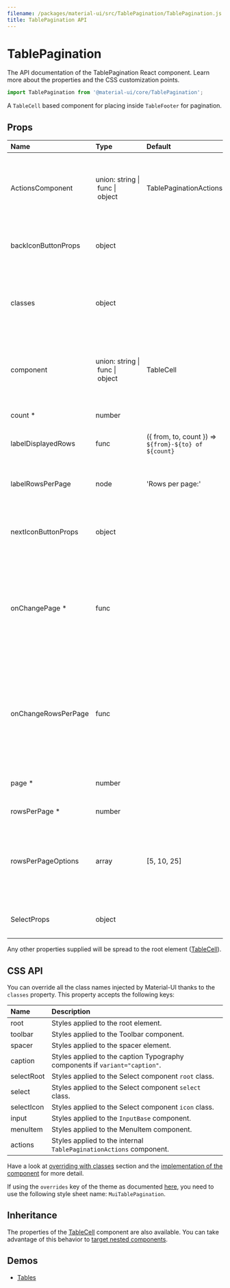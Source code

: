 ```yaml
---
filename: /packages/material-ui/src/TablePagination/TablePagination.js
title: TablePagination API
---
```


<!--- This documentation is automatically generated, do not try to edit it. -->

# TablePagination

<p class="description">The API documentation of the TablePagination React component. Learn more about the properties and the CSS customization points.</p>

```js
import TablePagination from '@material-ui/core/TablePagination';
```

A `TableCell` based component for placing inside `TableFooter` for pagination.

## Props

| Name | Type | Default | Description |
|:-----|:-----|:--------|:------------|
| <span class="prop-name">ActionsComponent</span> | <span class="prop-type">union:&nbsp;string&nbsp;&#124;<br>&nbsp;func&nbsp;&#124;<br>&nbsp;object<br> | <span class="prop-default">TablePaginationActions</span> | The component used for displaying the actions. Either a string to use a DOM element or a component. |
| <span class="prop-name">backIconButtonProps</span> | <span class="prop-type">object |   | Properties applied to the back arrow [`IconButton`](/api/icon-button/) component. |
| <span class="prop-name">classes</span> | <span class="prop-type">object |   | Override or extend the styles applied to the component. See [CSS API](#css-api) below for more details. |
| <span class="prop-name">component</span> | <span class="prop-type">union:&nbsp;string&nbsp;&#124;<br>&nbsp;func&nbsp;&#124;<br>&nbsp;object<br> | <span class="prop-default">TableCell</span> | The component used for the root node. Either a string to use a DOM element or a component. |
| <span class="prop-name required">count *</span> | <span class="prop-type">number |   | The total number of rows. |
| <span class="prop-name">labelDisplayedRows</span> | <span class="prop-type">func | <span class="prop-default">({ from, to, count }) => `${from}-${to} of ${count}`</span> | Customize the displayed rows label. |
| <span class="prop-name">labelRowsPerPage</span> | <span class="prop-type">node | <span class="prop-default">'Rows per page:'</span> | Customize the rows per page label. Invoked with a `{ from, to, count, page }` object. |
| <span class="prop-name">nextIconButtonProps</span> | <span class="prop-type">object |   | Properties applied to the next arrow [`IconButton`](/api/icon-button/) element. |
| <span class="prop-name required">onChangePage *</span> | <span class="prop-type">func |   | Callback fired when the page is changed.<br><br>**Signature:**<br>`function(event: object, page: number) => void`<br>*event:* The event source of the callback<br>*page:* The page selected |
| <span class="prop-name">onChangeRowsPerPage</span> | <span class="prop-type">func |   | Callback fired when the number of rows per page is changed.<br><br>**Signature:**<br>`function(event: object) => void`<br>*event:* The event source of the callback |
| <span class="prop-name required">page *</span> | <span class="prop-type">number |   | The zero-based index of the current page. |
| <span class="prop-name required">rowsPerPage *</span> | <span class="prop-type">number |   | The number of rows per page. |
| <span class="prop-name">rowsPerPageOptions</span> | <span class="prop-type">array | <span class="prop-default">[5, 10, 25]</span> | Customizes the options of the rows per page select field. If less than two options are available, no select field will be displayed. |
| <span class="prop-name">SelectProps</span> | <span class="prop-type">object |   | Properties applied to the rows per page [`Select`](/api/select/) element. |

Any other properties supplied will be spread to the root element ([TableCell](/api/table-cell/)).

## CSS API

You can override all the class names injected by Material-UI thanks to the `classes` property.
This property accepts the following keys:


| Name | Description |
|:-----|:------------|
| <span class="prop-name">root</span> | Styles applied to the root element.
| <span class="prop-name">toolbar</span> | Styles applied to the Toolbar component.
| <span class="prop-name">spacer</span> | Styles applied to the spacer element.
| <span class="prop-name">caption</span> | Styles applied to the caption Typography components if `variant="caption"`.
| <span class="prop-name">selectRoot</span> | Styles applied to the Select component `root` class.
| <span class="prop-name">select</span> | Styles applied to the Select component `select` class.
| <span class="prop-name">selectIcon</span> | Styles applied to the Select component `icon` class.
| <span class="prop-name">input</span> | Styles applied to the `InputBase` component.
| <span class="prop-name">menuItem</span> | Styles applied to the MenuItem component.
| <span class="prop-name">actions</span> | Styles applied to the internal `TablePaginationActions` component.

Have a look at [overriding with classes](/customization/overrides/#overriding-with-classes) section
and the [implementation of the component](https://github.com/mui-org/material-ui/tree/master/packages/material-ui/src/TablePagination/TablePagination.js)
for more detail.

If using the `overrides` key of the theme as documented
[here](/customization/themes/#customizing-all-instances-of-a-component-type),
you need to use the following style sheet name: `MuiTablePagination`.

## Inheritance

The properties of the [TableCell](/api/table-cell/) component are also available.
You can take advantage of this behavior to [target nested components](/guides/api/#spread).

## Demos

- [Tables](/demos/tables/)

